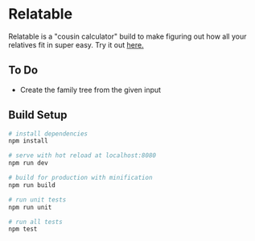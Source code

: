 # Relatable

Relatable is a "cousin calculator" build to make figuring out how all your relatives fit in super easy. Try it out <a href="https://matt-sanders.github.io/relatable/">here.</a>

## To Do
  - Create the family tree from the given input

## Build Setup

``` bash
# install dependencies
npm install

# serve with hot reload at localhost:8080
npm run dev

# build for production with minification
npm run build

# run unit tests
npm run unit

# run all tests
npm test
```
